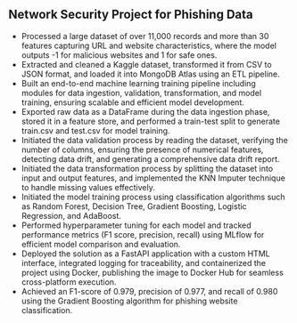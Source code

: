 ## Network Security Project for Phishing Data

* Processed a large dataset of over 11,000 records and more than 30 features capturing URL and website characteristics, where the model outputs -1 for malicious websites and 1 for safe ones.
* Extracted and cleaned a Kaggle dataset, transformed it from CSV to JSON format, and loaded it into MongoDB Atlas using an ETL pipeline.
* Built an end-to-end machine learning training pipeline including modules for data ingestion, validation, transformation, and model training, ensuring scalable and efficient model development.
* Exported raw data as a DataFrame during the data ingestion phase, stored it in a feature store, and performed a train-test split to generate train.csv and test.csv for model training.
* Initiated the data validation process by reading the dataset, verifying the number of columns, ensuring the presence of numerical features, detecting data drift, and generating a comprehensive data drift report.
* Initiated the data transformation process by splitting the dataset into input and output features, and implemented the KNN Imputer technique to handle missing values effectively.
* Initiated the model training process using classification algorithms such as Random Forest, Decision Tree, Gradient Boosting, Logistic Regression, and AdaBoost.
* Performed hyperparameter tuning for each model and tracked performance metrics (F1 score, precision, recall) using MLflow for efficient model comparison and evaluation.
* Deployed the solution as a FastAPI application with a custom HTML interface, integrated logging for traceability, and containerized the project using Docker, publishing the image to Docker Hub for seamless cross-platform execution.
* Achieved an F1-score of 0.979, precision of 0.977, and recall of 0.980 using the Gradient Boosting algorithm for phishing website classification.



